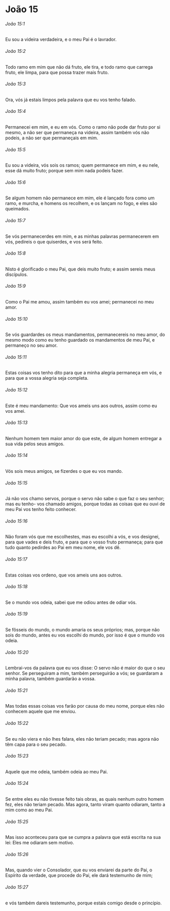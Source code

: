 # João 15

###### João 15:1

Eu sou a videira verdadeira, e o meu Pai é o lavrador.

###### João 15:2

Todo ramo em mim que não dá fruto, ele tira, e todo ramo que carrega fruto, ele limpa, para que possa trazer mais fruto.

###### João 15:3

Ora, vós já estais limpos pela palavra que eu vos tenho falado.

###### João 15:4

Permanecei em mim, e eu em vós. Como o ramo não pode dar fruto por si mesmo, a não ser que permaneça na videira, assim também vós não podeis, a não ser que permaneçais em mim.

###### João 15:5

Eu sou a videira, vós sois os ramos; quem permanece em mim, e eu nele, esse dá muito fruto; porque sem mim nada podeis fazer.

###### João 15:6

Se algum homem não permanece em mim, ele é lançado fora como um ramo, e murcha, e homens os recolhem, e os lançam no fogo, e eles são queimados.

###### João 15:7

Se vós permanecerdes em mim, e as minhas palavras permanecerem em vós, pedireis o que quiserdes, e vos será feito.

###### João 15:8

Nisto é glorificado o meu Pai, que deis muito fruto; e assim sereis meus discípulos.

###### João 15:9

Como o Pai me amou, assim também eu vos amei; permanecei no meu amor.

###### João 15:10

Se vós guardardes os meus mandamentos, permanecereis no meu amor, do mesmo modo como eu tenho guardado os mandamentos de meu Pai, e permaneço no seu amor.

###### João 15:11

Estas coisas vos tenho dito para que a minha alegria permaneça em vós, e para que a vossa alegria seja completa.

###### João 15:12

Este é meu mandamento: Que vos ameis uns aos outros, assim como eu vos amei.

###### João 15:13

Nenhum homem tem maior amor do que este, de algum homem entregar a sua vida pelos seus amigos.

###### João 15:14

Vós sois meus amigos, se fizerdes o que eu vos mando.

###### João 15:15

Já não vos chamo servos, porque o servo não sabe o que faz o seu senhor; mas eu tenho- vos chamado amigos, porque todas as coisas que eu ouvi de meu Pai vos tenho feito conhecer.

###### João 15:16

Não foram vós que me escolhestes, mas eu escolhi a vós, e vos designei, para que vades e deis fruto, e para que o vosso fruto permaneça; para que tudo quanto pedirdes ao Pai em meu nome, ele vos dê.

###### João 15:17

Estas coisas vos ordeno, que vos ameis uns aos outros.

###### João 15:18

Se o mundo vos odeia, sabei que me odiou antes de odiar vós.

###### João 15:19

Se fôsseis do mundo, o mundo amaria os seus próprios; mas, porque não sois do mundo, antes eu vos escolhi do mundo, por isso é que o mundo vos odeia.

###### João 15:20

Lembrai-vos da palavra que eu vos disse: O servo não é maior do que o seu senhor. Se perseguiram a mim, também perseguirão a vós; se guardaram a minha palavra, também guardarão a vossa.

###### João 15:21

Mas todas essas coisas vos farão por causa do meu nome, porque eles não conhecem aquele que me enviou.

###### João 15:22

Se eu não viera e não lhes falara, eles não teriam pecado; mas agora não têm capa para o seu pecado.

###### João 15:23

Aquele que me odeia, também odeia ao meu Pai.

###### João 15:24

Se entre eles eu não tivesse feito tais obras, as quais nenhum outro homem fez, eles não teriam pecado. Mas agora, tanto viram quanto odiaram, tanto a mim como ao meu Pai.

###### João 15:25

Mas isso aconteceu para que se cumpra a palavra que está escrita na sua lei: Eles me odiaram sem motivo.

###### João 15:26

Mas, quando vier o Consolador, que eu vos enviarei da parte do Pai, o Espírito da verdade, que procede do Pai, ele dará testemunho de mim;

###### João 15:27

e vós também dareis testemunho, porque estais comigo desde o princípio.

